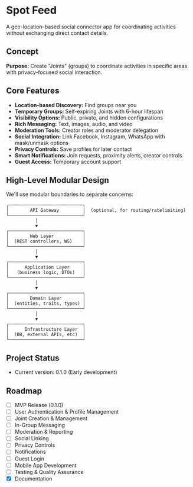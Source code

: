 # Spot Feed

A geo-location–based social connector app for coordinating activities without exchanging direct contact details.

## Concept

**Purpose:** Create "Joints" (groups) to coordinate activities in specific areas with privacy-focused social interaction.

## Core Features

- **Location-based Discovery:** Find groups near you
- **Temporary Groups:** Self-expiring Joints with 6-hour lifespan
- **Visibility Options:** Public, private, and hidden configurations
- **Rich Messaging:** Text, images, audio, and video
- **Moderation Tools:** Creator roles and moderator delegation
- **Social Integration:** Link Facebook, Instagram, WhatsApp with mask/unmask options
- **Privacy Controls:** Save profiles for later contact
- **Smart Notifications:** Join requests, proximity alerts, creator controls
- **Guest Access:** Temporary account support


## High-Level Modular Design
We'll use modular boundaries to separate concerns:
```
┌────────────────────────────┐
│        API Gateway         │  (optional, for routing/ratelimiting)
└────────────────────────────┘
           │
           ▼
┌────────────────────────────┐
│        Web Layer           │
│  (REST controllers, WS)    │
└────────────────────────────┘
           │
           ▼
┌────────────────────────────┐
│      Application Layer     │
│   (business logic, DTOs)   │
└────────────────────────────┘
           │
           ▼
┌────────────────────────────┐
│        Domain Layer        │
│  (entities, traits, types) │
└────────────────────────────┘
           │
           ▼
┌────────────────────────────┐
│      Infrastructure Layer  │
│  (DB, external APIs, etc)  │
└────────────────────────────┘
```

## Project Status

- Current version: 0.1.0 (Early development)

## Roadmap

- [ ] MVP Release (0.1.0)
- [ ] User Authentication & Profile Management
- [ ] Joint Creation & Management
- [ ] In-Group Messaging
- [ ] Moderation & Reporting
- [ ] Social Linking
- [ ] Privacy Controls
- [ ] Notifications
- [ ] Guest Login
- [ ] Mobile App Development
- [ ] Testing & Quality Assurance
- [x] Documentation
